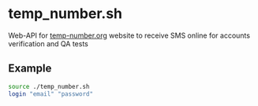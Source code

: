 # temp_number.sh
Web-API for [temp-number.org](https://temp-number.org) website to receive SMS online for accounts verification and QA tests

## Example
```bash
source ./temp_number.sh
login "email" "password"
```
